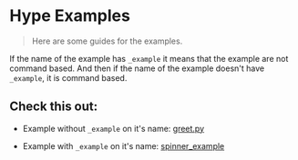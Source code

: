 
# Hype Examples
> Here are some guides for the examples.

If the name of the example has `_example` it means that the example are not command based.
And then if the name of the example doesn't have `_example`, it is command based.

Check this out:
--- 
- Example without `_example` on it's name: [greet.py](https://github.com/serumstudio/hype/tree/master/examples/greet.py)

- Example with `_example` on it's name: [spinner_example](https://github.com/serumstudio/hype/tree/master/examples/spinner_example.py)